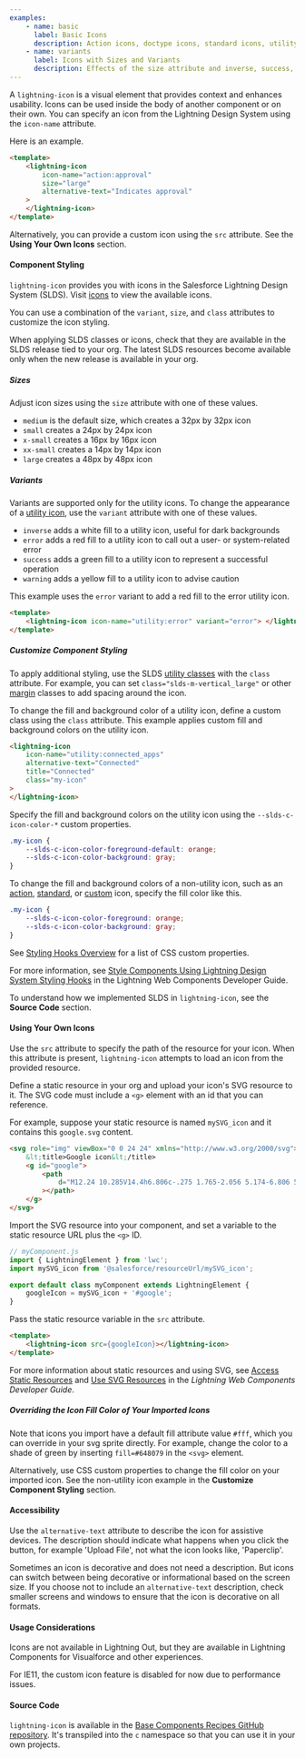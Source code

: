 ```yaml
---
examples:
    - name: basic
      label: Basic Icons
      description: Action icons, doctype icons, standard icons, utility icons, and custom icons.
    - name: variants
      label: Icons with Sizes and Variants
      description: Effects of the size attribute and inverse, success, warning and error variants.
---
```


A `lightning-icon` is a visual element that provides context and enhances
usability. Icons can be used inside the body of another component or on their
own. You can specify an icon from the Lightning Design System using the `icon-name` attribute.

Here is an example.

```html
<template>
    <lightning-icon
        icon-name="action:approval"
        size="large"
        alternative-text="Indicates approval"
    >
    </lightning-icon>
</template>
```

Alternatively, you can provide a custom icon using the `src` attribute. See the **Using Your Own Icons** section.

#### Component Styling

`lightning-icon` provides you with icons in the Salesforce Lightning Design System (SLDS). Visit [icons](https://lightningdesignsystem.com/icons) to view the available icons.

You can use a combination of the `variant`, `size`, and `class` attributes to customize the icon styling.

When applying SLDS classes or icons, check that they are
available in the SLDS release tied to your org. The latest
SLDS resources become available only when the new release
is available in your org.

##### Sizes

Adjust icon sizes using the `size` attribute with one of these values.

-   `medium` is the default size, which creates a 32px by 32px icon
-   `small` creates a 24px by 24px icon
-   `x-small` creates a 16px by 16px icon
-   `xx-small` creates a 14px by 14px icon
-   `large` creates a 48px by 48px icon

##### Variants

Variants are supported only for the utility icons. To change the appearance of a [utility icon](https://lightningdesignsystem.com/icons/#utility), use the `variant` attribute with one of these values.

-   `inverse` adds a white fill to a utility icon, useful for dark backgrounds
-   `error` adds a red fill to a utility icon to call out a user- or system-related error
-   `success` adds a green fill to a utility icon to represent a successful operation
-   `warning` adds a yellow fill to a utility icon to advise caution

This example uses the `error` variant to add a red fill to the error utility icon.

```html
<template>
    <lightning-icon icon-name="utility:error" variant="error"> </lightning-icon>
</template>
```

##### Customize Component Styling

To apply additional styling, use the SLDS [utility classes](https://www.lightningdesignsystem.com/utilities/alignment) with the `class` attribute.
For example, you can set `class="slds-m-vertical_large"` or other [margin](https://lightningdesignsystem.com/utilities/margin/) classes to add
spacing around the icon.

To change the fill and background color of a utility icon, define a custom class using the `class` attribute. This example applies custom fill and background colors on the utility icon.

```html
<lightning-icon
    icon-name="utility:connected_apps"
    alternative-text="Connected"
    title="Connected"
    class="my-icon"
>
</lightning-icon>
```

Specify the fill and background colors on the utility icon using the `--slds-c-icon-color-*` custom properties.

```css
.my-icon {
    --slds-c-icon-color-foreground-default: orange;
    --slds-c-icon-color-background: gray;
}
```

To change the fill and background colors of a non-utility icon, such as an [action](https://lightningdesignsystem.com/icons/#action), [standard](https://lightningdesignsystem.com/icons/#standard), or [custom](https://lightningdesignsystem.com/icons/#custom) icon, specify the fill color like this.

```css
.my-icon {
    --slds-c-icon-color-foreground: orange;
    --slds-c-icon-color-background: gray;
}
```

See [Styling Hooks Overview](https://www.lightningdesignsystem.com/components/icons/#Styling-Hooks-Overview) for a list of CSS custom properties.

For more information, see [Style Components Using Lightning Design System Styling Hooks](https://developer.salesforce.com/docs/platform/lwc/guide/create-components-css-custom-properties) in the Lightning Web Components Developer Guide.

To understand how we implemented SLDS in `lightning-icon`, see the **Source Code** section.

#### Using Your Own Icons

Use the `src` attribute to specify the path of the resource for your
icon. When this attribute is present, `lightning-icon` attempts to load an
icon from the provided resource.

Define a static resource in your org and upload your icon's SVG resource
to it. The SVG code must include a `<g>` element with an id that you can reference.

For example, suppose your static resource is named `mySVG_icon` and it contains
this `google.svg` content.

```html
<svg role="img" viewBox="0 0 24 24" xmlns="http://www.w3.org/2000/svg">
    &lt;title>Google icon&lt;/title>
    <g id="google">
        <path
            d="M12.24 10.285V14.4h6.806c-.275 1.765-2.056 5.174-6.806 5.174-4.095 0-7.439-3.389-7.439-7.574s3.345-7.574 7.439-7.574c2.33 0 3.891.989 4.785 1.849l3.254-3.138C18.189 1.186 15.479 0 12.24 0c-6.635 0-12 5.365-12 12s5.365 12 12 12c6.926 0 11.52-4.869 11.52-11.726 0-.788-.085-1.39-.189-1.989H12.24z"
        ></path>
    </g>
</svg>
```

Import the SVG resource into your component, and set a variable to the static resource URL plus the `<g>` ID.

```javascript
// myComponent.js
import { LightningElement } from 'lwc';
import mySVG_icon from '@salesforce/resourceUrl/mySVG_icon';

export default class myComponent extends LightningElement {
    googleIcon = mySVG_icon + '#google';
}
```

Pass the static resource variable in the `src` attribute.

```html
<template>
    <lightning-icon src={googleIcon}></lightning-icon>
</template>
```

For more information about static resources and using SVG, see [Access Static Resources](https://developer.salesforce.com/docs/platform/lwc/guide/create-resources) and [Use SVG Resources](https://developer.salesforce.com/docs/platform/lwc/guide/use-svg-in-component) in the _Lightning Web Components Developer Guide_.

##### Overriding the Icon Fill Color of Your Imported Icons

Note that icons you import have a default fill attribute value `#fff`, which
you can override in your svg sprite directly. For example, change the color to
a shade of green by inserting `fill=#648079` in the `<svg>` element.

Alternatively, use CSS custom properties to change the fill color on your imported icon. See the non-utility icon example in the **Customize Component Styling** section.

#### Accessibility

Use the `alternative-text` attribute to describe the icon for assistive devices. The description
should indicate what happens when you click the button, for example 'Upload
File', not what the icon looks like, 'Paperclip'.

Sometimes an icon is decorative and does not need a description. But icons can
switch between being decorative or informational based on the screen size. If
you choose not to include an `alternative-text` description, check smaller
screens and windows to ensure that the icon is decorative on all formats.

#### Usage Considerations

Icons are not available in Lightning Out, but they are available in Lightning Components for Visualforce and other experiences.

For IE11, the custom icon feature is disabled for now due to performance issues.

#### Source Code

`lightning-icon` is available in the [Base Components Recipes GitHub repository](https://github.com/salesforce/base-components-recipes#documentation). It's transpiled into the `c` namespace so that you can use it in your own projects.
